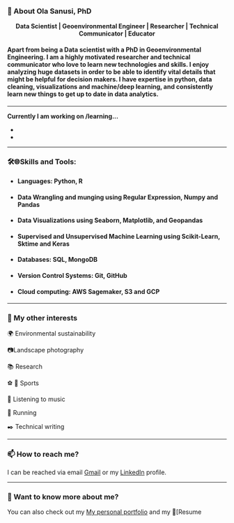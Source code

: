 ### 🧐 About Ola Sanusi, PhD

  <p align="center">
      <b>Data Scientist | Geoenvironmental Engineer | Researcher | Technical Communicator | Educator</b>
  </p>

#### Apart from being a Data scientist with a PhD in Geoenvironmental Engineering. I am a highly motivated researcher and technical communicator who love to learn new technologies and skills. I enjoy analyzing huge datasets in order to be able to identify vital details that might be helpful for decision makers. I have expertise in python, data cleaning, visualizations and machine/deep learning, and consistently learn new things to get up to date in data analytics. 
---

**Currently I am working on /learning...**

- 

- 


  ***

### 🛠️🌐**Skills and Tools:**


- ####  Languages: Python, R

- ####  Data Wrangling and munging using Regular Expression, Numpy and Pandas 

- ####  Data Visualizations using Seaborn, Matplotlib, and Geopandas           

- #### Supervised and Unsupervised Machine Learning using Scikit-Learn, Sktime and Keras

- #### Databases: SQL, MongoDB

- ####  Version Control Systems: Git, GitHub

- #### Cloud computing: AWS Sagemaker, S3 and GCP

---

### 👯 My other interests

🌍 Environmental sustainability

:camera:Landscape photography

:books: Research

:soccer: :football: Sports

:musical_note: Listening to music

:running: Running

:black_nib: Technical writing

___

### 📫 How to reach me?

I can be reached via email [Gmail](osanusi21@gmail.com) or my [LinkedIn](https://www.linkedin.com/in/osanusi/) profile. 

___

### 💬 Want to know more about me?

You can also check out my [My personal portfolio](http://garimasingh.me) and my 📝[Resume
<!---
oasanusi/oasanusi is a ✨ special ✨ repository because its `README.md` (this file) appears on your GitHub profile.
You can click the Preview link to take a look at your changes.
--->

